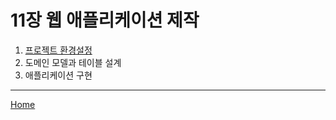 # 11장 웹 애플리케이션 제작

1. [프로젝트 환경설정](./01.md)
2. 도메인 모델과 테이블 설계
3. 애플리케이션 구현

-----
[Home](/README.md)
